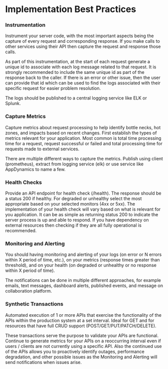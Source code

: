 # Implementation Best Practices

### Instrumentation

Instrument your server code, with the most important aspects being the capture of every request
and corresponding response. If you make calls to other services using their API then capture the
request and response those calls.

As part of this instrumentation, at the start of each request generate a unique id to associate
with each log message related to that request. It is strongly recommended to include the same
unique id as part of the response back to the caller. If there is an error or other issue, then
the user can provide that id which can be used to find the logs associated with their specific
request for easier problem resolution.

The logs should be published to a central logging service like ELK or Splunk.


### Capture Metrics

Capture metrics about request processing to help identify bottle necks, hot zones, and impacts
based on recent changes. First establish the types of metrics relevant for your application.
Most common is total time processing time for a request, request successful or failed and total
processing time for requests made to external services.

There are multiple different ways to capture the metrics. Publish using client (prometheus),
extract from logging service (elk) or use service like AppDynamics to name a few.


### Health Checks

Provide an API endpoint for health check (/health). The response should be a status 200 if healthy.
For degraded or unhealthy select the most appropriate based on your selected monitors (4xx or 5xx).
The implementation of your health check will vary based on what is relevant for you application.
It can be as simple as returning status 200 to indicate the server process is up and able to respond.
If you have dependency on external resources then checking if they are all fully operational
is recommended.


### Monitoring and Alerting

You should having monitoring and alerting of your logs (on error or N errors within X period of time, etc.),
on your metrics (response times greater than threshold), and on your health (on degraded or unhealthy
or no response within X period of time).

The notifications can be done in multiple different approaches, for example emails, text messages,
dashboard alerts, published events, and message on collaboration platform.


### Synthetic Transactions

Automated execution of 1 or more APIs that exercise the functionality of the APIs within the
production system at a set interval. Ideal for GET and for resources that have full CRUD support
(POST/GET/PUT/PATCH/DELETE).

These transactions serve the purpose to validate your APIs are functional. Continue to generate
metrics for your APIs on a reoccurring interval even if users / clients are not currently using a
specific API. Also the continued use of the APIs allows you to proactively identify outages,
performance degradation, and other possible issues as the Monitoring and Alerting will send
notifications when issues arise.
